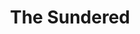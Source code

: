 ---
title: The Sundered
slug: /art/btps/sundered
template: index
options:
  nav: true
  sidebarElements:
    sidebarText: >
      ### Who are the Sundered? 
      
      The Sundered are a caste of very powerful, humanoid entities that roam the lands between the two suns. Many believe them to be immortal. The truth is, they are *trapped in an everlasting cycle of rebirth*.
---